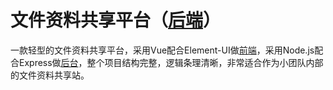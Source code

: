 # 文件资料共享平台（[后端](https://github.com/sunpeer/person_cloud_vue2)）
一款轻型的文件资料共享平台，采用Vue配合Element-UI做[前端](https://github.com/sunpeer/person_cloud_vue2)，采用Node.js配合Express做[后台](https://github.com/sunpeer/Person_Cloud)，整个项目结构完整，逻辑条理清晰，非常适合作为小团队内部的文件资料共享站。
